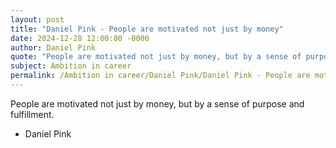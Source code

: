 ```yaml
---
layout: post
title: "Daniel Pink - People are motivated not just by money"
date: 2024-12-28 12:00:00 -0000
author: Daniel Pink
quote: "People are motivated not just by money, but by a sense of purpose and fulfillment."
subject: Ambition in career
permalink: /Ambition in career/Daniel Pink/Daniel Pink - People are motivated not just by money
---
```


People are motivated not just by money, but by a sense of purpose and fulfillment.

- Daniel Pink
